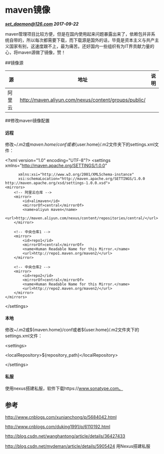 # maven镜像

***set_daemon@126.com 2017-09-22***

maven管理项目比较方便，但是在国内使用起来问题暴露出来了，依赖包并非系统自带的，所以每次都需要下载，而下载源是国外的话，毕竟是资本主义与共产主义国家有别，这速度跟不上，最为痛苦。还好国内一些组织有为IT界贡献力量的心，将maven源做了镜像，赞！



##镜像源

| 源    | 地址                                       | 说明   |
| ---- | ---------------------------------------- | ---- |
| 阿里云  | http://maven.aliyun.com/nexus/content/groups/public/ |      |



##修改maven镜像配置



#### 远程

修改~/.m2或${maven.home}/conf或者${user.home}/.m2文件夹下的settings.xml文件：

\<?xml version="1.0" encoding="UTF-8"?>
\<settings xmlns="http://maven.apache.org/SETTINGS/1.0.0"

          xmlns:xsi="http://www.w3.org/2001/XMLSchema-instance"
          xsi:schemaLocation="http://maven.apache.org/SETTINGS/1.0.0 http://maven.apache.org/xsd/settings-1.0.0.xsd">
    <mirrors>
        <!-- 阿里云仓库 -->
        <mirror>
            <id>alimaven</id>
            <mirrorOf>central</mirrorOf>
            <name>aliyun maven</name>
            <url>http://maven.aliyun.com/nexus/content/repositories/central/</url>
        </mirror>
    
        <!-- 中央仓库1 -->
        <mirror>
            <id>repo1</id>
            <mirrorOf>central</mirrorOf>
            <name>Human Readable Name for this Mirror.</name>
            <url>http://repo1.maven.org/maven2/</url>
        </mirror>
    
        <!-- 中央仓库2 -->
        <mirror>
            <id>repo2</id>
            <mirrorOf>central</mirrorOf>
            <name>Human Readable Name for this Mirror.</name>
            <url>http://repo2.maven.org/maven2/</url>
        </mirror>
    </mirrors> 
\</settings>



#### 本地

修改~/.m2或\${maven.home}/conf或者\${user.home}/.m2文件夹下的settings.xml文件：

\<settings>

​	\<localRepository>\${repository_path}\</localRepository>

\</settings>



#### 私服

使用nexus搭建私服，软件下载https://www.sonatype.com。



## 参考

http://www.cnblogs.com/xunianchong/p/5684042.html

http://www.cnblogs.com/duking1991/p/6110192.html

http://blog.csdn.net/wanghantong/article/details/36427433

http://blog.csdn.net/mydeman/article/details/5905424 用Nexus搭建私服